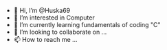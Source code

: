 - 👋 Hi, I’m @Huska69
- 👀 I’m interested in Computer
- 🌱 I’m currently learning fundamentals of coding "C"
- 💞️ I’m looking to collaborate on ...
- 📫 How to reach me ...

<!---
Huska69/Huska69 is a ✨ special ✨ repository because its `README.md` (this file) appears on your GitHub profile.
You can click the Preview link to take a look at your changes.
--->
